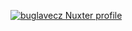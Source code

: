 [![buglavecz Nuxter profile](https://nuxters.nuxt.com/card/buglavecz/og.png?T=123)](https://nuxters.nuxt.com/buglavecz)
